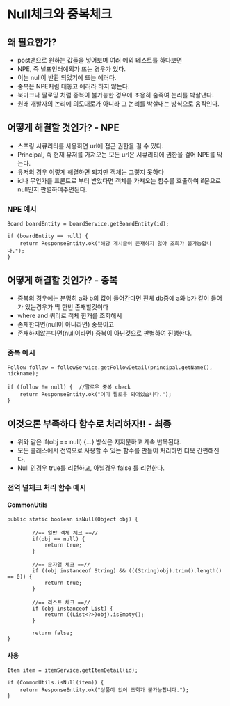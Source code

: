 # Null체크와 중복체크

## 왜 필요한가?
* post맨으로 원하는 값들을 넣어보며 여러 예외 테스트를 하다보면
* NPE, 즉 널포인터예외가 뜨는 경우가 있다.
* 이는 null이 반환 되었기에 뜨는 에러다.
* 중복은 NPE처럼 대놓고 에러라 하지 않는다.
* 북마크나 팔로잉 처럼 중복이 불가능한 경우에 조용히 숨죽여 논리를 박살낸다.
* 원래 개발자의 논리에 의도대로가 아니라 그 논리를 박살내는 방식으로 움직인다.

## 어떻게 해결할 것인가? - NPE
* 스프링 시큐리티를 사용하면 url에 접근 권한을 걸 수 있다.
* Principal, 즉 현재 유저를 가져오는 모든 url은 시큐리티에 권한을 걸어 NPE를 막는다.
* 유저의 경우 이렇게 해결하면 되지만 객체는 그렇지 못하다
* id나 무언가를 프론트로 부터 받았다면 객체를 가져오는 함수를 호출하여 if문으로 null인지 판별하여주면된다.

### NPE 예시
```
Board boardEntity = boardService.getBoardEntity(id);

if (boardEntity == null) {
    return ResponseEntity.ok("해당 게시글이 존재하지 않아 조회가 불가능합니다.");
}
```

## 어떻게 해결할 것인가? - 중복
* 중복의 경우에는 분명히 a와 b의 값이 들어간다면 전체 db중에 a와 b가 같이 들어가 있는경우가 딱 한번 존재할것이다
* where and 쿼리로 객체 한개를 조회해서
* 존재한다면(null이 아니라면) 중복이고
* 존재하지않는다면(null이라면) 중복이 아닌것으로 판별하여 진행한다.

### 중복 예시
```
Follow follow = followService.getFollowDetail(principal.getName(), nickname);

if (follow != null) {  //팔로우 중복 check
    return ResponseEntity.ok("이미 팔로우 되어있습니다.");
}
```

## 이것으론 부족하다 함수로 처리하자!! - 최종
* 위와 같은 if(obj == null) {...} 방식은 지저분하고 계속 반복된다. 
* 모든 클래스에서 전역으로 사용할 수 있는 함수를 만들어 처리하면 더욱 간편해진다.
* Null 인경우 true를 리턴하고, 아닐경우 false 를 리턴한다.

### 전역 널체크 처리 함수 예시
#### CommonUtils
```
public static boolean isNull(Object obj) {

        //== 일반 객체 체크 ==//
        if(obj == null) {
            return true;
        }

        //== 문자열 체크 ==//
        if ((obj instanceof String) && (((String)obj).trim().length() == 0)) {
            return true;
        }

        //== 리스트 체크 ==//
        if (obj instanceof List) {
            return ((List<?>)obj).isEmpty();
        }

        return false;
}
```
#### 사용
```
Item item = itemService.getItemDetail(id);

if (CommonUtils.isNull(item)) {
    return ResponseEntity.ok("상품이 없어 조회가 불가능합니다.");
}
```
